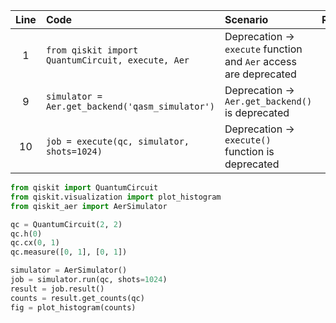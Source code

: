 | Line | Code | Scenario | Reference | Artifact | Refactoring |
| :--: | :--- | :------- | :-------: | :------- | :---------- |
| 1 | `from qiskit import QuantumCircuit, execute, Aer` | Deprecation -> `execute` function and `Aer` access are deprecated | internal | `execute`, `Aer` | `from qiskit import QuantumCircuit` |
| 9 | `simulator = Aer.get_backend('qasm_simulator')` | Deprecation -> `Aer.get_backend()` is deprecated | internal | `Aer.get_backend` | `simulator = AerSimulator()` |
| 10 | `job = execute(qc, simulator, shots=1024)` | Deprecation -> `execute()` function is deprecated | internal | `execute` | `job = simulator.run(qc, shots=1024)` |


```python
from qiskit import QuantumCircuit
from qiskit.visualization import plot_histogram
from qiskit_aer import AerSimulator

qc = QuantumCircuit(2, 2)
qc.h(0)
qc.cx(0, 1)
qc.measure([0, 1], [0, 1])

simulator = AerSimulator()
job = simulator.run(qc, shots=1024)
result = job.result()
counts = result.get_counts(qc)
fig = plot_histogram(counts)
```